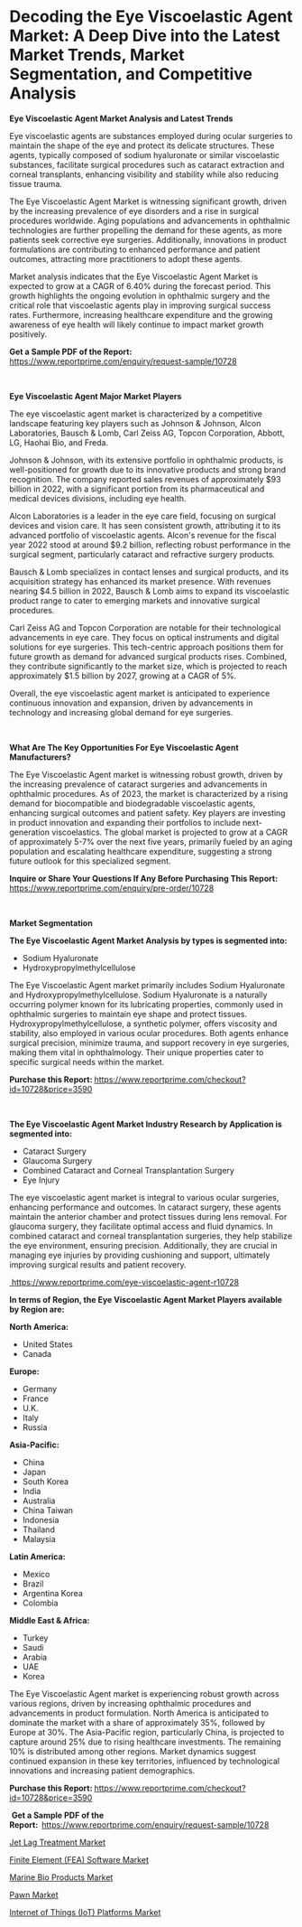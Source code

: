 <p><h1>Decoding the Eye Viscoelastic Agent Market: A Deep Dive into the Latest Market Trends, Market Segmentation, and Competitive Analysis</h1></p><p><strong>Eye Viscoelastic Agent Market Analysis and Latest Trends</strong></p>
<p><p>Eye viscoelastic agents are substances employed during ocular surgeries to maintain the shape of the eye and protect its delicate structures. These agents, typically composed of sodium hyaluronate or similar viscoelastic substances, facilitate surgical procedures such as cataract extraction and corneal transplants, enhancing visibility and stability while also reducing tissue trauma.</p><p>The Eye Viscoelastic Agent Market is witnessing significant growth, driven by the increasing prevalence of eye disorders and a rise in surgical procedures worldwide. Aging populations and advancements in ophthalmic technologies are further propelling the demand for these agents, as more patients seek corrective eye surgeries. Additionally, innovations in product formulations are contributing to enhanced performance and patient outcomes, attracting more practitioners to adopt these agents.</p><p>Market analysis indicates that the Eye Viscoelastic Agent Market is expected to grow at a CAGR of 6.40% during the forecast period. This growth highlights the ongoing evolution in ophthalmic surgery and the critical role that viscoelastic agents play in improving surgical success rates. Furthermore, increasing healthcare expenditure and the growing awareness of eye health will likely continue to impact market growth positively.</p></p>
<p><strong>Get a Sample PDF of the Report:&nbsp;</strong> <a href="https://www.reportprime.com/enquiry/request-sample/10728?utm_campaign=39&utm_medium=2&utm_source=Github&utm_content=ia&utm_term=29112024&utm_id=eye-viscoelastic-agent">https://www.reportprime.com/enquiry/request-sample/10728</a></p>
<p>&nbsp;</p>
<p><strong>Eye Viscoelastic Agent Major Market Players</strong></p>
<p><p>The eye viscoelastic agent market is characterized by a competitive landscape featuring key players such as Johnson & Johnson, Alcon Laboratories, Bausch & Lomb, Carl Zeiss AG, Topcon Corporation, Abbott, LG, Haohai Bio, and Freda. </p><p>Johnson & Johnson, with its extensive portfolio in ophthalmic products, is well-positioned for growth due to its innovative products and strong brand recognition. The company reported sales revenues of approximately $93 billion in 2022, with a significant portion from its pharmaceutical and medical devices divisions, including eye health. </p><p>Alcon Laboratories is a leader in the eye care field, focusing on surgical devices and vision care. It has seen consistent growth, attributing it to its advanced portfolio of viscoelastic agents. Alcon's revenue for the fiscal year 2022 stood at around $9.2 billion, reflecting robust performance in the surgical segment, particularly cataract and refractive surgery products.</p><p>Bausch & Lomb specializes in contact lenses and surgical products, and its acquisition strategy has enhanced its market presence. With revenues nearing $4.5 billion in 2022, Bausch & Lomb aims to expand its viscoelastic product range to cater to emerging markets and innovative surgical procedures.</p><p>Carl Zeiss AG and Topcon Corporation are notable for their technological advancements in eye care. They focus on optical instruments and digital solutions for eye surgeries. This tech-centric approach positions them for future growth as demand for advanced surgical products rises. Combined, they contribute significantly to the market size, which is projected to reach approximately $1.5 billion by 2027, growing at a CAGR of 5%.</p><p>Overall, the eye viscoelastic agent market is anticipated to experience continuous innovation and expansion, driven by advancements in technology and increasing global demand for eye surgeries.</p></p>
<p>&nbsp;</p>
<p><strong>What Are The Key Opportunities For Eye Viscoelastic Agent Manufacturers?</strong></p>
<p><p>The Eye Viscoelastic Agent market is witnessing robust growth, driven by the increasing prevalence of cataract surgeries and advancements in ophthalmic procedures. As of 2023, the market is characterized by a rising demand for biocompatible and biodegradable viscoelastic agents, enhancing surgical outcomes and patient safety. Key players are investing in product innovation and expanding their portfolios to include next-generation viscoelastics. The global market is projected to grow at a CAGR of approximately 5-7% over the next five years, primarily fueled by an aging population and escalating healthcare expenditure, suggesting a strong future outlook for this specialized segment.</p></p>
<p><strong>Inquire or Share Your Questions If Any Before Purchasing This Report:</strong> <a href="https://www.reportprime.com/enquiry/pre-order/10728?utm_campaign=39&utm_medium=2&utm_source=Github&utm_content=ia&utm_term=29112024&utm_id=eye-viscoelastic-agent">https://www.reportprime.com/enquiry/pre-order/10728</a></p>
<p>&nbsp;</p>
<p><strong>Market Segmentation</strong></p>
<p><strong>The Eye Viscoelastic Agent Market Analysis by types is segmented into:</strong></p>
<p><ul><li>Sodium Hyaluronate</li><li>Hydroxypropylmethylcellulose</li></ul></p>
<p><p>The Eye Viscoelastic Agent market primarily includes Sodium Hyaluronate and Hydroxypropylmethylcellulose. Sodium Hyaluronate is a naturally occurring polymer known for its lubricating properties, commonly used in ophthalmic surgeries to maintain eye shape and protect tissues. Hydroxypropylmethylcellulose, a synthetic polymer, offers viscosity and stability, also employed in various ocular procedures. Both agents enhance surgical precision, minimize trauma, and support recovery in eye surgeries, making them vital in ophthalmology. Their unique properties cater to specific surgical needs within the market.</p></p>
<p><strong>Purchase this Report:&nbsp;</strong><a href="https://www.reportprime.com/checkout?id=10728&price=3590&utm_campaign=39&utm_medium=2&utm_source=Github&utm_content=ia&utm_term=29112024&utm_id=eye-viscoelastic-agent">https://www.reportprime.com/checkout?id=10728&price=3590</a></p>
<p>&nbsp;</p>
<p><strong>The Eye Viscoelastic Agent Market Industry Research by Application is segmented into:</strong></p>
<p><ul><li>Cataract Surgery</li><li>Glaucoma Surgery</li><li>Combined Cataract and Corneal Transplantation Surgery</li><li>Eye Injury</li></ul></p>
<p><p>The eye viscoelastic agent market is integral to various ocular surgeries, enhancing performance and outcomes. In cataract surgery, these agents maintain the anterior chamber and protect tissues during lens removal. For glaucoma surgery, they facilitate optimal access and fluid dynamics. In combined cataract and corneal transplantation surgeries, they help stabilize the eye environment, ensuring precision. Additionally, they are crucial in managing eye injuries by providing cushioning and support, ultimately improving surgical results and patient recovery.</p></p>
<p><a href="https://www.reportprime.com/eye-viscoelastic-agent-r10728?utm_campaign=39&utm_medium=2&utm_source=Github&utm_content=ia&utm_term=29112024&utm_id=eye-viscoelastic-agent">&nbsp;https://www.reportprime.com/eye-viscoelastic-agent-r10728</a></p>
<p><strong>In terms of Region, the Eye Viscoelastic Agent Market Players available by Region are:</strong></p>
<p>
    <p> <strong> North America: </strong>
        <ul>
            <li>United States</li>
            <li>Canada</li>
        </ul>
        </p> 
    <p> <strong> Europe: </strong>
        <ul>
            <li>Germany</li>
            <li>France</li>
            <li>U.K.</li>
            <li>Italy</li>
            <li>Russia</li>
        </ul>
        </p> 
    <p> <strong> Asia-Pacific: </strong>
        <ul>
            <li>China</li>
            <li>Japan</li>
            <li>South Korea</li>
            <li>India</li>
            <li>Australia</li>
            <li>China Taiwan</li>
            <li>Indonesia</li>
            <li>Thailand</li>
            <li>Malaysia</li>
        </ul>
        </p> 
    <p> <strong> Latin America: </strong>
        <ul>
            <li>Mexico</li>
            <li>Brazil</li>
            <li>Argentina Korea</li>
            <li>Colombia</li>
        </ul>
        </p> 
    <p> <strong> Middle East & Africa: </strong>
        <ul>
            <li>Turkey</li>
            <li>Saudi</li>
            <li>Arabia</li>
            <li>UAE</li>
            <li>Korea</li>
        </ul>
    </p>
    </p>
<p><p>The Eye Viscoelastic Agent market is experiencing robust growth across various regions, driven by increasing ophthalmic procedures and advancements in product formulation. North America is anticipated to dominate the market with a share of approximately 35%, followed by Europe at 30%. The Asia-Pacific region, particularly China, is projected to capture around 25% due to rising healthcare investments. The remaining 10% is distributed among other regions. Market dynamics suggest continued expansion in these key territories, influenced by technological innovations and increasing patient demographics.</p></p>
<p><strong>Purchase this Report: </strong><a href="https://www.reportprime.com/checkout?id=10728&price=3590&utm_campaign=39&utm_medium=2&utm_source=Github&utm_content=ia&utm_term=29112024&utm_id=eye-viscoelastic-agent">https://www.reportprime.com/checkout?id=10728&price=3590</a></p>
<p>&nbsp;<strong>Get a Sample PDF of the Report:&nbsp;&nbsp;</strong><a href="https://www.reportprime.com/enquiry/request-sample/10728?utm_campaign=39&utm_medium=2&utm_source=Github&utm_content=ia&utm_term=29112024&utm_id=eye-viscoelastic-agent">https://www.reportprime.com/enquiry/request-sample/10728</a></p>
<p><strong></strong></p>
<p><p><a href="https://www.linkedin.com/pulse/global-jet-lag-treatment-markets-impressive-current-size-txhjf?utm_campaign=39&utm_medium=2&utm_source=Github&utm_content=ia&utm_term=29112024&utm_id=eye-viscoelastic-agent">Jet Lag Treatment Market</a></p><p><a href="https://issuu.com/reportprime-2/docs/finite-element-fea-software-market-_ece165a4c2e572?utm_campaign=39&utm_medium=2&utm_source=Github&utm_content=ia&utm_term=29112024&utm_id=eye-viscoelastic-agent">Finite Element (FEA) Software Market</a></p><p><a href="https://www.linkedin.com/pulse/according-latest-marine-bio-products-market-forecast-set-experience-keghe?utm_campaign=39&utm_medium=2&utm_source=Github&utm_content=ia&utm_term=29112024&utm_id=eye-viscoelastic-agent">Marine Bio Products Market</a></p><p><a href="https://www.linkedin.com/pulse/report-pawn-market-rapid-expansion-cagr-104-trends-share-forecast-w2qyf?utm_campaign=39&utm_medium=2&utm_source=Github&utm_content=ia&utm_term=29112024&utm_id=eye-viscoelastic-agent">Pawn Market</a></p><p><a href="https://issuu.com/reportprime-2/docs/internet-of-things-iot-platforms-ma_35ea84662ab6fa?utm_campaign=39&utm_medium=2&utm_source=Github&utm_content=ia&utm_term=29112024&utm_id=eye-viscoelastic-agent">Internet of Things (IoT) Platforms Market</a></p></p>